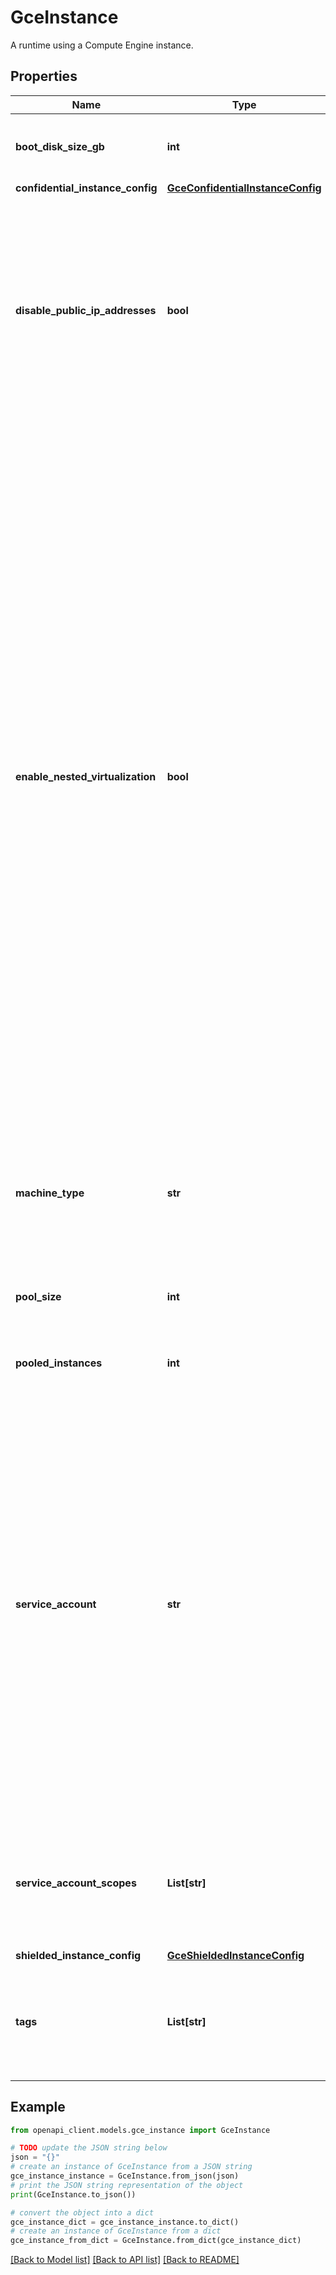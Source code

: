 # GceInstance

A runtime using a Compute Engine instance.

## Properties

Name | Type | Description | Notes
------------ | ------------- | ------------- | -------------
**boot_disk_size_gb** | **int** | Optional. The size of the boot disk for the VM in gigabytes (GB). The minimum boot disk size is &#x60;30&#x60; GB. Defaults to &#x60;50&#x60; GB. | [optional] 
**confidential_instance_config** | [**GceConfidentialInstanceConfig**](GceConfidentialInstanceConfig.md) |  | [optional] 
**disable_public_ip_addresses** | **bool** | Optional. When set to true, disables public IP addresses for VMs. If you disable public IP addresses, you must set up Private Google Access or Cloud NAT on your network. If you use Private Google Access and you use &#x60;private.googleapis.com&#x60; or &#x60;restricted.googleapis.com&#x60; for Container Registry and Artifact Registry, make sure that you set up DNS records for domains &#x60;*.gcr.io&#x60; and &#x60;*.pkg.dev&#x60;. Defaults to false (VMs have public IP addresses). | [optional] 
**enable_nested_virtualization** | **bool** | Optional. Whether to enable nested virtualization on Cloud Workstations VMs created under this workstation configuration. Nested virtualization lets you run virtual machine (VM) instances inside your workstation. Before enabling nested virtualization, consider the following important considerations. Cloud Workstations instances are subject to the [same restrictions as Compute Engine instances](https://cloud.google.com/compute/docs/instances/nested-virtualization/overview#restrictions): * **Organization policy**: projects, folders, or organizations may be restricted from creating nested VMs if the **Disable VM nested virtualization** constraint is enforced in the organization policy. For more information, see the Compute Engine section, [Checking whether nested virtualization is allowed](https://cloud.google.com/compute/docs/instances/nested-virtualization/managing-constraint#checking_whether_nested_virtualization_is_allowed). * **Performance**: nested VMs might experience a 10% or greater decrease in performance for workloads that are CPU-bound and possibly greater than a 10% decrease for workloads that are input/output bound. * **Machine Type**: nested virtualization can only be enabled on workstation configurations that specify a machine_type in the N1 or N2 machine series. * **GPUs**: nested virtualization may not be enabled on workstation configurations with accelerators. * **Operating System**: Because [Container-Optimized OS](https://cloud.google.com/compute/docs/images/os-details#container-optimized_os_cos) does not support nested virtualization, when nested virtualization is enabled, the underlying Compute Engine VM instances boot from an [Ubuntu LTS](https://cloud.google.com/compute/docs/images/os-details#ubuntu_lts) image. | [optional] 
**machine_type** | **str** | Optional. The type of machine to use for VM instances—for example, &#x60;\&quot;e2-standard-4\&quot;&#x60;. For more information about machine types that Cloud Workstations supports, see the list of [available machine types](https://cloud.google.com/workstations/docs/available-machine-types). | [optional] 
**pool_size** | **int** | Optional. The number of VMs that the system should keep idle so that new workstations can be started quickly for new users. Defaults to &#x60;0&#x60; in the API. | [optional] 
**pooled_instances** | **int** | Output only. Number of instances currently available in the pool for faster workstation startup. | [optional] [readonly] 
**service_account** | **str** | Optional. The email address of the service account for Cloud Workstations VMs created with this configuration. When specified, be sure that the service account has &#x60;logginglogEntries.create&#x60; permission on the project so it can write logs out to Cloud Logging. If using a custom container image, the service account must have [Artifact Registry Reader](https://cloud.google.com/artifact-registry/docs/access-control#roles) permission to pull the specified image. If you as the administrator want to be able to &#x60;ssh&#x60; into the underlying VM, you need to set this value to a service account for which you have the &#x60;iam.serviceAccounts.actAs&#x60; permission. Conversely, if you don&#39;t want anyone to be able to &#x60;ssh&#x60; into the underlying VM, use a service account where no one has that permission. If not set, VMs run with a service account provided by the Cloud Workstations service, and the image must be publicly accessible. | [optional] 
**service_account_scopes** | **List[str]** | Optional. Scopes to grant to the service_account. Various scopes are automatically added based on feature usage. When specified, users of workstations under this configuration must have &#x60;iam.serviceAccounts.actAs&#x60; on the service account. | [optional] 
**shielded_instance_config** | [**GceShieldedInstanceConfig**](GceShieldedInstanceConfig.md) |  | [optional] 
**tags** | **List[str]** | Optional. Network tags to add to the Compute Engine VMs backing the workstations. This option applies [network tags](https://cloud.google.com/vpc/docs/add-remove-network-tags) to VMs created with this configuration. These network tags enable the creation of [firewall rules](https://cloud.google.com/workstations/docs/configure-firewall-rules). | [optional] 

## Example

```python
from openapi_client.models.gce_instance import GceInstance

# TODO update the JSON string below
json = "{}"
# create an instance of GceInstance from a JSON string
gce_instance_instance = GceInstance.from_json(json)
# print the JSON string representation of the object
print(GceInstance.to_json())

# convert the object into a dict
gce_instance_dict = gce_instance_instance.to_dict()
# create an instance of GceInstance from a dict
gce_instance_from_dict = GceInstance.from_dict(gce_instance_dict)
```
[[Back to Model list]](../README.md#documentation-for-models) [[Back to API list]](../README.md#documentation-for-api-endpoints) [[Back to README]](../README.md)


